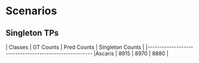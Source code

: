 # Scenarios 
## Singleton TPs


| Classes | GT Counts | Pred Counts | Singleton Counts |
|-------------------------------------------------------
|Ascaris | 8915      | 8970        | 8880             |

